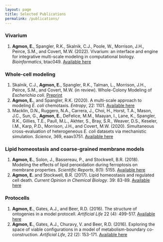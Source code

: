 ```yaml
---
layout: page
title: Selected Publications
permalink: /publications/
---
```


### Vivarium
1. **Agmon, E.**, Spangler, R.K., Skalnik, C.J., Poole, W., Morrison, J.H.,  Peirce, S.M., and Covert, M.W. (2022). Vivarium: an interface and engine for integrative multi-scale modeling in computational biology. _Bioinformatics_, btac049. [Available here](https://academic.oup.com/bioinformatics/advance-article/doi/10.1093/bioinformatics/btac049/6522109?login=true)

### Whole-cell modeling
1. Skalnik, C.J., **Agmon, E.**, Spangler, R.K., Talman, L., Morrison, J.H., Peirce, S.M., and Covert, M.W. (in review). Whole-Colony Modeling of _Escherichia coli_. [Preprint](https://www.biorxiv.org/content/10.1101/2021.04.27.441666v1)
2. **Agmon, E.**, and Spangler, R.K. (2020). A multi-scale approach to modeling _E. coli_ chemotaxis. _Entropy_, 22: 1101. [Available here](https://www.mdpi.com/1099-4300/22/10/1101)
3. Macklin, D.N., Ruggero, N.A., Carrera, J., Choi, H., Horst, T.A., Mason, J.C., Sun, G., **Agmon, E.**, DeFelice, M.M., Maayan, I., Lane, K., Spangler, R.K., Gillies, T.E., Paull, M.L., Akhter, S., Bray, S.R., Weaver, D.S., Keseler, I.M., Karp, P.D., Morrison, J.H., and Covert, M.W. (2020). Simultaneous cross-evaluation of heterogeneous _E. coli_ datasets via mechanistic simulation. _Science_, 369, eaav3751. [Available here](https://science.sciencemag.org/content/369/6502/eaav3751.abstract)

### Lipid homeostasis and coarse-grained membrane models
1. **Agmon, E.**, Solon, J., Bassereau, P., and Stockwell, B.R. (2018). Modeling the effects of lipid peroxidation during ferroptosis on membrane properties. _Scientific Reports_, 8(1): 5155. [Available here](https://www.nature.com/articles/s41598-018-23408-0)
2. **Agmon, E.** and Stockwell, B.R. (2017). Lipid homeostasis and regulated cell death. _Current Opinion in Chemical Biology_. 39: 83-89. [Available here](https://www.sciencedirect.com/science/article/abs/pii/S1367593117300650)

### Protocells
1. **Agmon, E.**, Gates, A.J., and Beer, R.D. (2016). The structure of ontogenies in a model protocell. _Artificial Life_ 22 (4): 499-517. [Available here](https://drive.google.com/open?id=0B6V70xlycys7YXlCT2ZpbUo1QVU)
2. **Agmon, E.**, Gates, A.J., Churavy, V. and Beer, R.D. (2016). Exploring the space of viable configurations in a model of metabolism-boundary co-construction. _Artificial Life_, 22 (2): 153-171. [Available here](https://drive.google.com/open?id=0B6V70xlycys7a2dCWGdOMXplcm8)
